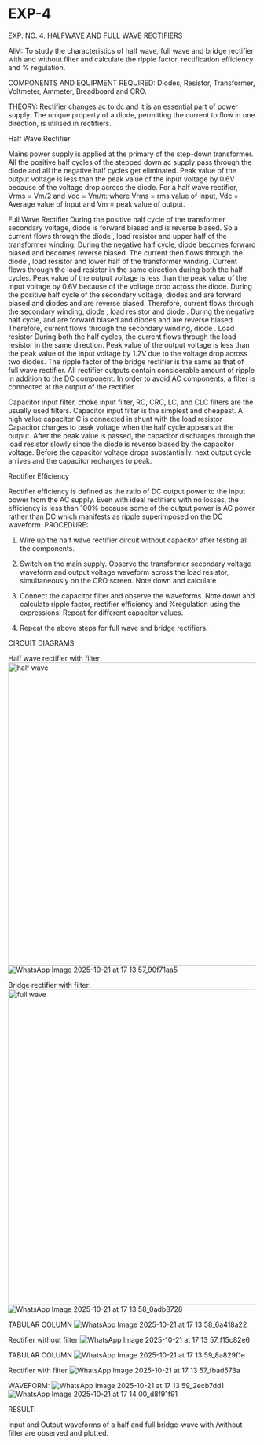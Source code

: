 # EXP-4
EXP. NO. 4. 		HALFWAVE  AND FULL WAVE  RECTIFIERS

AIM: To study the characteristics of half wave, full wave and bridge rectifier with and without filter and calculate the ripple factor, rectification efficiency and % regulation.

COMPONENTS  AND  EQUIPMENT  REQUIRED:  Diodes,  Resistor,  Transformer,  Voltmeter, Ammeter, Breadboard and CRO.

THEORY: Rectifier changes ac to dc and it is an essential part of power supply. The unique property of a diode, permitting the current to flow in one direction, is utilised in rectifiers.

Half Wave Rectifier


Mains power supply is applied at the primary of the step-down transformer. All the positive half cycles of the stepped down ac supply pass through the diode and all the negative half cycles get eliminated. Peak value of the output voltage is less than the peak value of the input voltage by 0.6V because of the voltage drop across the diode.
For a half wave rectifier, Vrms = Vm/2 and Vdc = Vm/π: where Vrms = rms value of input, Vdc = Average value of input and Vm = peak value of output.


Full Wave Rectifier
During the positive half cycle of the transformer secondary voltage, diode     is forward biased and      is reverse biased. So a current flows through the diode     , load resistor      and upper half of the transformer  winding.  During  the  negative  half  cycle,  diode       becomes  forward  biased  and becomes reverse biased. The current then flows through the diode     , load resistor      and lower half of the transformer winding. Current flows through the load resistor in the same direction during both the half cycles. Peak value of the output voltage is less than the peak value of the input voltage by 0.6V
because of the voltage drop across the diode.
During the positive half cycle of the secondary voltage, diodes      and      are forward biased and diodes and      are reverse biased. Therefore, current flows through the secondary winding, diode     , load resistor
and diode     . During the negative half cycle,      and      are forward biased and diodes      and      are reverse biased. Therefore, current flows through the secondary winding, diode     . Load resistor       During both the half cycles, the current flows through the load resistor in the same direction. Peak value of the output voltage is less than the peak value of the input voltage by 1.2V due to the voltage drop across two diodes. The ripple factor of the bridge rectifier is the same as that of full wave rectifier.
All rectifier outputs contain considerable amount of ripple in addition to the DC component. In order to avoid AC components, a filter is connected at the output of the rectifier.

Capacitor input filter, choke input filter, RC, CRC, LC, and CLC filters are the usually used filters. Capacitor input filter is the simplest and cheapest. A high value capacitor C is connected in shunt with the load resistor     . Capacitor charges to peak voltage      when the half cycle appears at the output. After the peak value is passed, the capacitor discharges through the load resistor slowly since the diode is reverse biased by the capacitor voltage. Before the capacitor voltage drops substantially, next output cycle arrives and the capacitor recharges to peak.

Rectifier Efficiency

Rectifier efficiency is defined as the ratio of DC output power to the input power from the AC supply. Even with ideal rectifiers with no losses, the efficiency is less than 100% because some of the output power is AC power rather than DC which manifests as ripple superimposed on the DC waveform.
PROCEDURE:

1.   Wire up the half wave rectifier circuit without capacitor after testing all the components.

2.   Switch on the main supply. Observe the transformer secondary voltage waveform and output voltage waveform across the load resistor, simultaneously on the CRO screen. Note down       and calculate
3.   Connect the capacitor filter and observe the waveforms. Note down and calculate ripple factor, rectifier efficiency and %regulation using the expressions. Repeat for different capacitor values.
4.   Repeat the above steps for full wave and bridge rectifiers.

CIRCUIT DIAGRAMS

Half wave rectifier with filter:
<img width="965" height="615" alt="half wave" src="https://github.com/user-attachments/assets/73cc0817-50fd-44cd-bb17-a188552eb9a4" />
![WhatsApp Image 2025-10-21 at 17 13 57_90f71aa5](https://github.com/user-attachments/assets/479914d3-2ccb-4d7d-a152-5c0d1660aad3)

Bridge rectifier with filter:
<img width="956" height="641" alt="full wave" src="https://github.com/user-attachments/assets/2d865044-18c4-4d43-957a-3bb2f6e6e0f1" />
![WhatsApp Image 2025-10-21 at 17 13 58_0adb8728](https://github.com/user-attachments/assets/a3020afc-6252-4255-8360-d283e740c098)

TABULAR COLUMN
![WhatsApp Image 2025-10-21 at 17 13 58_6a418a22](https://github.com/user-attachments/assets/6f811838-158e-465b-a248-940bcaadaac9)

Rectifier without filter
![WhatsApp Image 2025-10-21 at 17 13 57_f15c82e6](https://github.com/user-attachments/assets/1eaf5ab0-1812-4aa9-8433-c3b48210df0c)

TABULAR COLUMN
![WhatsApp Image 2025-10-21 at 17 13 59_8a829f1e](https://github.com/user-attachments/assets/c690ef8c-0e1f-4ae6-9ac2-5ca3a688fc3b)

Rectifier with filter
![WhatsApp Image 2025-10-21 at 17 13 57_fbad573a](https://github.com/user-attachments/assets/a431d5f4-88d7-43b9-a3fe-d3fc12115205)

WAVEFORM:
![WhatsApp Image 2025-10-21 at 17 13 59_2ecb7dd1](https://github.com/user-attachments/assets/31b50f0b-61b3-48f4-a2e7-29d0e81e7186)
![WhatsApp Image 2025-10-21 at 17 14 00_d8f91f91](https://github.com/user-attachments/assets/d7e73a5e-aa07-48bd-85a7-b30373d4a4b6)


RESULT:

Input and Output waveforms of a half and full bridge-wave with /without filter are observed and plotted.
